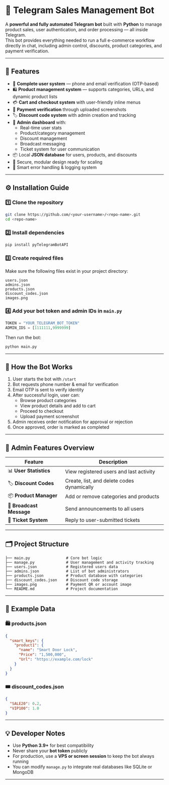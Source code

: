 # 🤖 Telegram Sales Management Bot  

A **powerful and fully automated Telegram bot** built with **Python** to manage product sales, user authentication, and order processing — all inside Telegram.  
This bot provides everything needed to run a full e-commerce workflow directly in chat, including admin control, discounts, product categories, and payment verification.

---

## 🚀 Features

- 💬 **Complete user system** — phone and email verification (OTP-based)  
- 🛍️ **Product management system** — supports categories, URLs, and dynamic product lists  
- 💳 **Cart and checkout system** with user-friendly inline menus  
- 📸 **Payment verification** through uploaded screenshots  
- 🏷️ **Discount code system** with admin creation and tracking  
- 👑 **Admin dashboard** with:  
  - Real-time user stats  
  - Product/category management  
  - Discount management  
  - Broadcast messaging  
  - Ticket system for user communication  
- 📦 Local **JSON database** for users, products, and discounts  
- 🔐 Secure, modular design ready for scaling  
- 🧠 Smart error handling & logging system

---

## ⚙️ Installation Guide

### 1️⃣ Clone the repository
```bash
git clone https://github.com/<your-username>/<repo-name>.git
cd <repo-name>
```

### 2️⃣ Install dependencies
```bash
pip install pyTelegramBotAPI
```

### 3️⃣ Create required files
Make sure the following files exist in your project directory:

```
users.json
admins.json
products.json
discount_codes.json
images.png
```

### 4️⃣ Add your bot token and admin IDs in `main.py`

```python
TOKEN = "YOUR_TELEGRAM_BOT_TOKEN"
ADMIN_IDS = [1111111,9999999]
```

Then run the bot:

```bash
python main.py
```

---

## 🛒 How the Bot Works

1. User starts the bot with `/start`  
2. Bot requests phone number & email for verification  
3. Email OTP is sent to verify identity  
4. After successful login, user can:
   - Browse product categories  
   - View product details and add to cart  
   - Proceed to checkout  
   - Upload payment screenshot  
5. Admin receives order notification for approval or rejection  
6. Once approved, order is marked as completed  

---

## 🧩 Admin Features Overview

| Feature | Description |
|----------|-------------|
| 📊 **User Statistics** | View registered users and last activity |
| 🏷️ **Discount Codes** | Create, list, and delete codes dynamically |
| 📦 **Product Manager** | Add or remove categories and products |
| 📢 **Broadcast Message** | Send announcements to all users |
| 💬 **Ticket System** | Reply to user-submitted tickets |

---

## 🗂️ Project Structure

```
├── main.py                # Core bot logic
├── manage.py              # User management and activity tracking
├── users.json             # Registered users data
├── admins.json            # List of bot administrators
├── products.json          # Product database with categories
├── discount_codes.json    # Discount code storage
├── images.png             # Payment QR or account image
└── README.md              # Project documentation
```

---

## 🧠 Example Data

### 🛍 products.json
```json
{
  "smart_keys": {
    "product1": {
      "name": "Smart Door Lock",
      "Price": "1,500,000",
      "Url": "https://example.com/lock"
    }
  }
}
```

### 🎟 discount_codes.json
```json
{
  "SALE20": 0.2,
  "VIP100": 1.0
}
```

---

## 💡 Developer Notes

- Use **Python 3.9+** for best compatibility  
- Never share your **bot token** publicly  
- For production, use a **VPS or screen session** to keep the bot always running  
- You can modify `manage.py` to integrate real databases like SQLite or MongoDB

---
